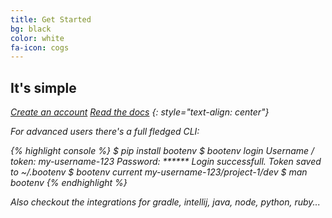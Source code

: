```yaml
---
title: Get Started 
bg: black
color: white
fa-icon: cogs
---
```


## It's simple

<a href="https://app.bootenv.com" class="button"><i class="fa fa-check-square-o"/> Create an account</a> <a href="https://github.com/bootenv/bootenv-docs/wiki" class="button"><i class="fa fa-book"/> Read the docs</a>
{: style="text-align: center"}

For advanced users there's a full fledged CLI:

{% highlight console %}
$ pip install bootenv
$ bootenv login
Username / token: my-username-123
Password: ******
Login successfull. Token saved to ~/.bootenv
$ bootenv current
my-username-123/project-1/dev
$ man bootenv
{% endhighlight %}

Also checkout the integrations for gradle, intellij, java, node, python, ruby...

